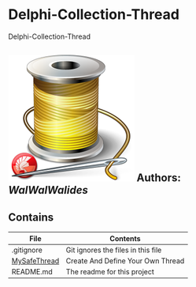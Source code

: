 # Delphi-Collection-Thread
Delphi-Collection-Thread

![](Delphi-Collection-Thread.png)
**Authors:**  *WalWalWalides*
------

## Contains

| File | Contents | 
| --- | --- |
| .gitignore | Git ignores the files in this file |
|[MySafeThread](https://github.com/walwalwalides/Delphi-Collection-Thread/tree/master/MySafeThread)|Create And Define Your Own Thread| 
| README.md | The readme for this project|
